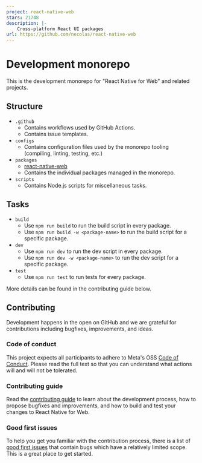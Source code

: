 ```yaml
---
project: react-native-web
stars: 21748
description: |-
    Cross-platform React UI packages
url: https://github.com/necolas/react-native-web
---
```


# Development monorepo

This is the development monorepo for "React Native for Web" and related projects.

## Structure

* `.github`
  * Contains workflows used by GitHub Actions.
  * Contains issue templates.
* `configs`
  * Contains configuration files used by the monorepo tooling (compiling, linting, testing, etc.)
* `packages`
  * [react-native-web](https://github.com/necolas/react-native-web/blob/master/packages/react-native-web)
  * Contains the individual packages managed in the monorepo.
* `scripts`
  * Contains Node.js scripts for miscellaneous tasks.

## Tasks

* `build`
  * Use `npm run build` to run the build script in every package.
  * Use `npm run build -w <package-name>` to run the build script for a specific package.
* `dev`
  * Use `npm run dev` to run the dev script in every package.
  * Use `npm run dev -w <package-name>` to run the dev script for a specific package.
* `test`
  * Use `npm run test` to run tests for every package.

More details can be found in the contributing guide below.

## Contributing

Development happens in the open on GitHub and we are grateful for contributions including bugfixes, improvements, and ideas.

### Code of conduct

This project expects all participants to adhere to Meta's OSS [Code of Conduct][code-of-conduct]. Please read the full text so that you can understand what actions will and will not be tolerated.

### Contributing guide

Read the [contributing guide][contributing-url] to learn about the development process, how to propose bugfixes and improvements, and how to build and test your changes to React Native for Web.

### Good first issues

To help you get you familiar with the contribution process, there is a list of [good first issues][good-first-issue-url] that contain bugs which have a relatively limited scope. This is a great place to get started.

[contributing-url]: https://github.com/necolas/react-native-web/blob/master/.github/CONTRIBUTING.md
[good-first-issue-url]: https://github.com/necolas/react-native-web/labels/good%20first%20issue
[code-of-conduct]: https://opensource.fb.com/code-of-conduct/

